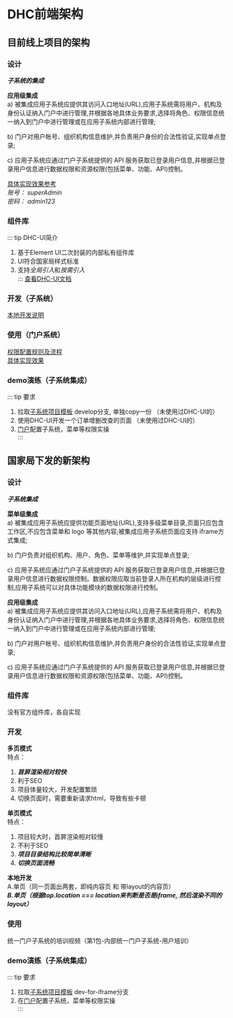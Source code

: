 <!--
 * @Author: your name
 * @Date: 2021-07-14 10:54:12
 * @LastEditTime: 2021-08-13 15:14:06
 * @LastEditors: Please set LastEditors
 * @Description: In User Settings Edit
 * @FilePath: /my-training-doc/docs/git/index.md
-->
# DHC前端架构

## 目前线上项目的架构
### 设计
***子系统的集成***  

**应用级集成**  
a) 被集成应用子系统应提供其访问入口地址(URL),应用子系统需将用户、机构及身份认证纳入门户中进行管理,并根据各地具体业务要求,选择将角色、权限信息统一纳入到门户中进行管理或在应用子系统内部进行管理;  

b) 门户对用户帐号、组织机构信息维护,并负责用户身份的合法性验证,实现单点登录;  

c) 应用子系统应通过门户子系统提供的 API 服务获取已登录用户信息,并根据已登录用户信息进行数据权限和资源权限(包括菜单、功能、API)控制。  

[具体实现效果参考](http://172.16.1.187/dlybjcep/portal/#/)   
*账号： superAdmin*  
*密码： admin123*  

### 组件库  
::: tip DHC-UI简介
1. 基于Element UI二次封装的内部私有组件库  
2. UI符合国家局样式标准  
3. 支持*全局引入*和*按需引入*  
:::
[查看DHC-UI文档](http://42.202.134.229:8085/dhc/#/component/installation)

### 开发（子系统）
[本地开发说明](http://42.202.134.229:8085/dhc/#/home/subdev)

### 使用（门户系统）
[权限配置规则及流程](http://42.202.134.229:8085/dhc/#/home/permconf)  
[具体实现效果](http://172.16.1.187/dlybjcep/portal/#/baseinfo/menu) 
### demo演练（子系统集成）
::: tip 要求
1. 拉取[子系统项目模板](http://42.202.134.229:8083/hsaf/vue-health-subsystem-admin) develop分支, 单独copy一份  （未使用过DHC-UI的）
2. 使用DHC-UI开发一个订单增删改查的页面  （未使用过DHC-UI的）
3. [门户](http://172.16.1.187/dlybjcep/portal)配置子系统，菜单等权限实操  
:::

## 国家局下发的新架构
### 设计 
***子系统集成***  

**菜单级集成**  
a) 被集成应用子系统应提供功能页面地址(URL),支持多级菜单目录,页面只应包含工作区,不应包含菜单和 logo 等其他内容;被集成应用子系统页面应支持 iframe方式集成;  

b) 门户负责对组织机构、用户、角色、菜单等维护,并实现单点登录;  

c) 应用子系统应通过门户子系统提供的 API 服务获取已登录用户信息,并根据已登录用户信息进行数据权限控制。数据权限应取当前登录人所在机构的层级进行控制,应用子系统可以对具体功能模块的数据权限进行控制。  

**应用级集成**  
a) 被集成应用子系统应提供其访问入口地址(URL),应用子系统需将用户、机构及身份认证纳入门户中进行管理,并根据各地具体业务要求,选择将角色、权限信息统一纳入到门户中进行管理或在应用子系统内部进行管理;  

b) 门户对用户帐号、组织机构信息维护,并负责用户身份的合法性验证,实现单点登录;  

c) 应用子系统应通过门户子系统提供的 API 服务获取已登录用户信息,并根据已登录用户信息进行数据权限和资源权限(包括菜单、功能、API)控制。  

### 组件库  
没有官方组件库，各自实现

### 开发
**多页模式**  
特点：  
1. ***首屏渲染相对较快***  
2. 利于SEO  
3. 项目体量较大，开发配置繁琐  
4. 切换页面时，需要重新请求html，导致有些卡顿  

**单页模式**  
特点：
1. 项目较大时，首屏渲染相对较慢  
2. 不利于SEO  
3. ***项目目录结构比较简单清晰***  
4. ***切换页面流畅***  

**本地开发**  
A.单页（同一页面出两套，即纯内容页 和 带layout的内容页）  
***B.单页（根据top.location === location来判断是否是iframe, 然后渲染不同的layout）***  

### 使用
统一门户子系统的培训视频（第1包-内部统一门户子系统-用户培训）

### demo演练（子系统集成）
::: tip 要求
1. 拉取[子系统项目模板](http://42.202.134.229:8083/hsaf/vue-health-subsystem-admin) dev-for-iframe分支  
2. 在[门户](http://42.202.134.192:11211/#/home)配置子系统，菜单等权限实操   
:::
